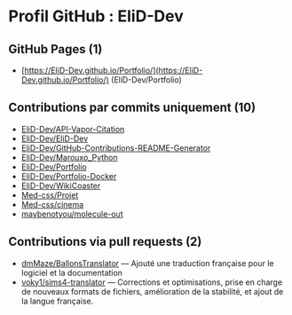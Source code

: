 # Profil GitHub : EliD-Dev

## GitHub Pages (1)

- [https://EliD-Dev.github.io/Portfolio/](https://EliD-Dev.github.io/Portfolio/) (EliD-Dev/Portfolio)

## Contributions par commits uniquement (10)

- [EliD-Dev/API-Vapor-Citation](https://github.com/EliD-Dev/API-Vapor-Citation)
- [EliD-Dev/EliD-Dev](https://github.com/EliD-Dev/EliD-Dev)
- [EliD-Dev/GitHub-Contributions-README-Generator](https://github.com/EliD-Dev/GitHub-Contributions-README-Generator)
- [EliD-Dev/Marouxo_Python](https://github.com/EliD-Dev/Marouxo_Python)
- [EliD-Dev/Portfolio](https://github.com/EliD-Dev/Portfolio)
- [EliD-Dev/Portfolio-Docker](https://github.com/EliD-Dev/Portfolio-Docker)
- [EliD-Dev/WikiCoaster](https://github.com/EliD-Dev/WikiCoaster)
- [Med-css/Projet](https://github.com/Med-css/Projet)
- [Med-css/cinema](https://github.com/Med-css/cinema)
- [maybenotyou/molecule-out](https://github.com/maybenotyou/molecule-out)

## Contributions via pull requests (2)

- [dmMaze/BallonsTranslator](https://github.com/dmMaze/BallonsTranslator) — Ajouté une traduction française pour le logiciel et la documentation
- [voky1/sims4-translator](https://github.com/voky1/sims4-translator) — Corrections et optimisations, prise en charge de nouveaux formats de fichiers, amélioration de la stabilité, et ajout de la langue française.

